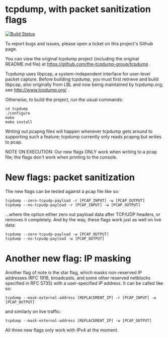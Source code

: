 # tcpdump, with packet sanitization flags

[![Build Status](https://travis-ci.org/lilchurro/tcpdump.svg?branch=master)](https://travis-ci.org/lilchurro/tcpdump)

To report bugs and issues, please open a ticket on this project's
Github page.

You can view the original tcpdump project (including the original
README.md file) at https://github.com/the-tcpdump-group/tcpdump .

Tcpdump uses libpcap, a system-independent interface for user-level
packet capture.  Before building tcpdump, you must first retrieve and
build libpcap, also originally from LBL and now being maintained by
tcpdump.org; see http://www.tcpdump.org/ .

Otherwise, to build the project, run the usual commands:

	cd tcpdump
	./configure
	make
	make install

Writing out pcapng files will happen whenever tcpdump gets around to
supporting such a feature; tcpdump currently only reads pcapng but
writes to pcap.

NOTE ON EXECUTION: Our new flags ONLY work when writing to a pcap file;
the flags don't work when printing to the console.


# New flags: packet sanitization

The new flags can be tested against a pcap file like so:

	tcpdump --zero-tcpudp-payload -r [PCAP_INPUT] -w [PCAP_OUTPUT]
	tcpdump --no-tcpudp-payload -r [PCAP_INPUT] -w [PCAP_OUTPUT]


...where the option either zero out payload data after TCP/UDP headers, or
removes it completely. And by the way, these flags work just as well on
live data:

	tcpdump --zero-tcpudp-payload -w [PCAP_OUTPUT]
	tcpdump --no-tcpudp-payload -w [PCAP_OUTPUT]


# Another new flag: IP masking

Another flag of note is the star flag, which masks non-reserved IP
addresses (RFC 1918, broadcasts, and some other reserved netblocks
specified in RFC 5735) with a user-specified IP address. It can be
called like so:

    tcpdump --mask-external-address [REPLACEMENT_IP] -r [PCAP_INPUT] -w [PCAP_OUTPUT]

and similarly on live traffic:

    tcpdump --mask-external-address [REPLACEMENT_IP] -w [PCAP_OUTPUT]

All three new flags only work with IPv4 at the moment.

